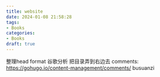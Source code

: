 ```yaml
---
title: website
date: 2024-01-08 21:58:28
tags:
- Books
categories:
- Books
draft: true
---
```


整理head format
谷歌分析
把目录弄到右边去
comments: https://gohugo.io/content-management/comments/
busuanzi
